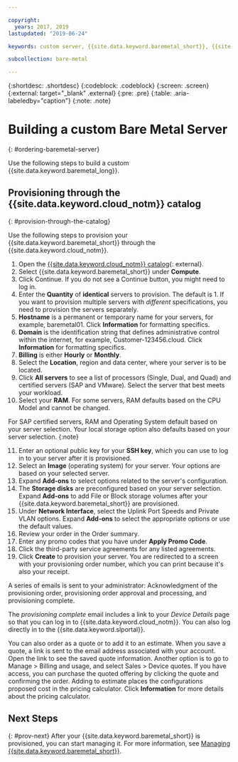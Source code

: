 ```yaml
---

copyright:
  years: 2017, 2019
lastupdated: "2019-06-24"

keywords: custom server, {{site.data.keyword.baremetal_short}}, {{site.data.keyword.cloud_notm}}

subcollection: bare-metal

---
```


{:shortdesc: .shortdesc}
{:codeblock: .codeblock}
{:screen: .screen}
{:external: target="_blank" .external}
{:pre: .pre}
{:table: .aria-labeledby="caption"}
{:note: .note}


# Building a custom Bare Metal Server
{: #ordering-baremetal-server}

Use the following steps to build a custom {{site.data.keyword.baremetal_long}}.

## Provisioning through the {{site.data.keyword.cloud_notm}} catalog
{: #provision-through-the-catalog}

Use the following steps to provision your {{site.data.keyword.baremetal_short}} through the {{site.data.keyword.cloud_notm}}.

1. Open the [{{site.data.keyword.cloud_notm}} catalog](https://cloud.ibm.com/catalog/){: external}.   
2. Select {{site.data.keyword.baremetal_short}} under **Compute**.
3. Click Continue. If you do not see a Continue button, you might need to log in.
4. Enter the **Quantity** of **identical** servers to provision. The default is 1. If you want to provision multiple servers with _different_ specifications, you need to provision the servers separately.
5. **Hostname** is a permanent or temporary name for your servers, for example, baremetal01. Click **Information** for formatting specifics.
6. **Domain** is the identification string that defines administrative control within the internet, for example, Customer-123456.cloud. Click **Information** for formatting specifics.
7. **Billing** is either **Hourly** or **Monthly**.
8. Select the **Location**, region and data center, where your server is to be located.
9. Click **All servers** to see a list of processors (Single, Dual, and Quad) and certified servers (SAP and VMware). Select the server that best meets your workload.
10. Select your **RAM**. For some servers, RAM defaults based on the CPU Model and cannot be changed.

For SAP certified servers, RAM and Operating System default based on your server selection. Your local storage option also defaults based on your server selection.
{:note}

11. Enter an optional public key for your **SSH key**, which you can use to log in to your server after it is provisioned.
12. Select an **Image** (operating system) for your server. Your options are based on your selected server.
13. Expand **Add-ons** to select options related to the server's configuration.
14. The **Storage disks** are preconfigured based on your server selection. Expand **Add-ons** to add File or Block storage volumes after your {{site.data.keyword.baremetal_short}} are provisioned.
15. Under **Network Interface**, select the Uplink Port Speeds and Private VLAN options. Expand **Add-ons** to select the appropriate options or use the default values.
16. Review your order in the Order summary.
17. Enter any promo codes that you have under **Apply Promo Code**.
18. Click the third-party service agreements for any listed agreements.
19. Click **Create** to provision your server. You are redirected to a screen with your provisioning order number, which you can print because it's also your receipt.

A series of emails is sent to your administrator: Acknowledgment of the provisioning order, provisioning order approval and processing, and provisioning complete.

The _provisioning complete_ email includes a link to your *Device Details* page so that you can log in to {{site.data.keyword.cloud_notm}}. You can also log directly in to the {{site.data.keyword.slportal}}.

You can also order as a quote or to add it to an estimate. When you save a quote, a link is sent to the email address associated with your account. Open the link to see the saved quote information. Another option is to go to Manage > Billing and usage, and select Sales > Device quotes. If you have access, you can purchase the quoted offering by clicking the quote and confirming the order. Adding to estimate places the configurations proposed cost in the pricing calculator. Click **Information** for more details about the pricing calculator.

## Next Steps
{: #prov-next}
After your {{site.data.keyword.baremetal_short}} is provisioned, you can start managing it. For more information, see [Managing {{site.data.keyword.baremetal_short}}](/docs/vsi?topic=virtual-servers-managing-virtual-servers).
